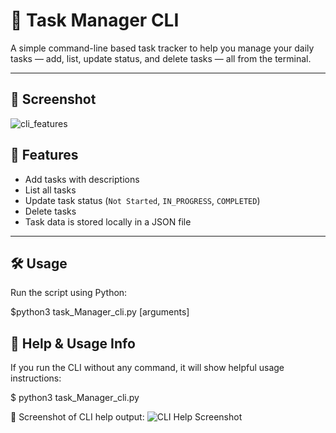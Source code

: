 # 🧩 Task Manager CLI

A simple command-line based task tracker to help you manage your daily tasks — add, list, update status, and delete tasks — all from the terminal.

---

## 📸 Screenshot

![cli_features](https://github.com/user-attachments/assets/a4354c33-e1c0-4df6-b287-f300079ed6b2)



## 🚀 Features

- Add tasks with descriptions
- List all tasks
- Update task status (`Not Started`, `IN_PROGRESS`, `COMPLETED`)
- Delete tasks
- Task data is stored locally in a JSON file

---

## 🛠️ Usage

Run the script using Python:

$python3 task_Manager_cli.py <command> [arguments]

## 📘 Help & Usage Info

If you run the CLI without any command, it will show helpful usage instructions:

$ python3 task_Manager_cli.py

📸 Screenshot of CLI help output:
![CLI Help Screenshot](https://github.com/user-attachments/assets/646c7be3-b077-49ed-a0f5-c6e8363d9b86)




